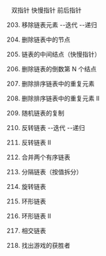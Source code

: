 双指针
    快慢指针
    前后指针

203. 移除链表元素       --迭代 --递归
237. 删除链表中的节点

876. 链表的中间结点（快慢指针）


19. 删除链表的倒数第 N 个结点
83. 删除排序链表中的重复元素
82. 删除排序链表中的重复元素 II

138. 随机链表的复制

206. 反转链表       --迭代 --递归       
92. 反转链表 II
21. 合并两个有序链表
86. 分隔链表（按值拆分）
61. 旋转链表

141. 环形链表
142. 环形链表 II
160. 相交链表

1823. 找出游戏的获胜者
